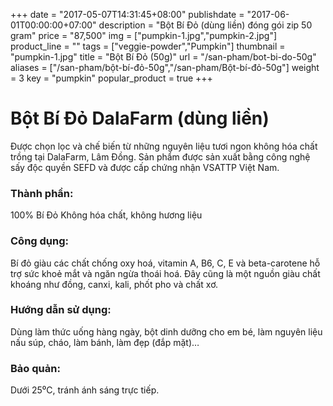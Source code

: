 +++
date = "2017-05-07T14:31:45+08:00"
publishdate = "2017-06-01T00:00:00+07:00"
description = "Bột Bí Đỏ (dùng liền) đóng gói zip 50 gram"
price = "87,500"
img = ["pumpkin-1.jpg","pumpkin-2.jpg"]
product_line = ""
tags = ["veggie-powder","Pumpkin"]
thumbnail = "pumpkin-1.jpg"
title = "Bột Bí Đỏ (50g)"
url = "/san-pham/bot-bi-do-50g"
aliases = ["/san-pham/bột-bí-đỏ-50g","/san-pham/Bột-bí-đỏ-50g"]
weight = 3
key = "pumpkin"
popular_product = true
+++

# Bột Bí Đỏ DalaFarm (dùng liền) 
                       
Được chọn lọc và chế biến từ những nguyên liệu 
tươi ngon không hóa chất trồng tại DalaFarm, Lâm Đồng. Sản phẩm được 
sản xuất bằng công nghệ sấy độc quyền SEFD và được cấp chứng nhận 
VSATTP Việt Nam.

### Thành phần: 
100% Bí Đỏ Không hóa chất, không hương liệu

### Công dụng: 
Bí đỏ giàu các chất chống oxy hoá, 
vitamin A, B6, C, E và beta-carotene 
hỗ trợ sức khoẻ mắt và ngăn ngừa
thoái hoá. Đây cũng là một nguồn 
giàu chất khoáng như đồng, canxi, 
kali, phốt pho và chất xơ.

### Hướng dẫn sử dụng:  
Dùng làm thức uống hàng ngày, 
bột dinh dưỡng cho em bé, làm 
nguyên liệu nấu súp, cháo, làm 
bánh, làm đẹp (đắp mặt)…

### Bảo quản: 
Dưới 25⁰C, tránh ánh sáng trực tiếp.

